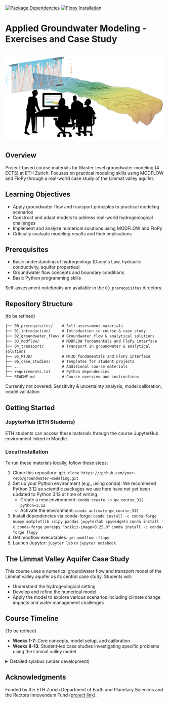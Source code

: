 [![Package Dependencies](https://github.com/mabesa/applied_groundwater_modelling/actions/workflows/check-dependencies.yml/badge.svg)](https://github.com/mabesa/applied_groundwater_modelling/actions/workflows/check-dependencies.yml) [![Flopy Installation](https://github.com/mabesa/applied_groundwater_modelling/actions/workflows/test_flopy_installation.yml/badge.svg)](https://github.com/mabesa/applied_groundwater_modelling/actions/workflows/test_flopy_installation.yml)

# Applied Groundwater Modeling - Exercises and Case Study

![Groundwater Model Visualization](static/Groundwater_course.jpg)

## Overview
Project-based course materials for Master-level groundwater modeling (4 ECTS) at ETH Zurich. Focuses on practical modeling skills using MODFLOW and FloPy through a real-world case study of the Limmat valley aquifer.

## Learning Objectives
- Apply groundwater flow and transport principles to practical modeling scenarios
- Construct and adapt models to address real-world hydrogeological challenges
- Implement and analyze numerical solutions using MODFLOW and FloPy
- Critically evaluate modeling results and their implications

## Prerequisites
- Basic understanding of hydrogeology (Darcy's Law, hydraulic conductivity, aquifer properties)
- Groundwater flow concepts and boundary conditions
- Basic Python programming skills

Self-assessment notebooks are available in the `00_prerequisites` directory.

## Repository Structure
(to be refined)
```
├── 00_prerequisites/    # Self-assessment materials
├── 01_introduction/     # Introduction to course & case study
├── 02_groundwater_flow/ # Groundwater flow & analytical solutions
├── 03_modflow/          # MODFLOW fundamentals and FloPy interface
├── 04_transport/        # Transport in groundwater & analytical solutions
├── 05_MT3D/             # MT3D fundamentals and FloPy interface
├── 06_case_studies/     # Templates for student projects
├── ...                  # Additional course materials
├── requirements.txt     # Python dependencies
└── README.md            # Course overview and instructions
```

Currently not covered: Sensitivity & uncertainty analysis, model calibration, model validation


## Getting Started
### JupyterHub (ETH Students)
ETH students can access these materials through the course JupyterHub environment linked in Moodle.

### Local Installation
To run these materials locally, follow these steps:
1. Clone this repository:
   `git clone https://github.com/your-repo/groundwater-modeling.git`
2. Set up your Python environment (e.g., using conda). We recommend Python 3.12 as scientific packages we use here have not yet been updated to Python 3.13 at time of writing.
    - Create a new environment:
     `conda create -n gw_course_312 python=3.12`
    - Activate the environment:
     `conda activate gw_course_312`
3. Install dependencies via conda-forge:
   `conda install -c conda-forge numpy matplotlib scipy pandas jupyterlab ipywidgets`
   `conda install -c conda-forge porespy "scikit-image<0.25.0"`
   `conda install -c conda-forge flopy`
4. Get modflow executables:
   `get-modflow :flopy`
5. Launch Jupyter:
   `jupyter lab` or `jupyter notebook`

## The Limmat Valley Aquifer Case Study
This course uses a numerical groundwater flow and transport model of the Limmat valley aquifer as its central case study. Students will:
- Understand the hydrogeological setting
- Develop and refine the numerical model
- Apply the model to explore various scenarios including climate change impacts and water management challenges

## Course Timeline
(To be refined)
- **Weeks 1-7**: Core concepts, model setup, and calibration
- **Weeks 8-13**: Student-led case studies investigating specific problems using the Limmat valley model

<details>
<summary>Detailed sylabus (under development)</summary>
The course stretches over 13 weeks with 4 lectures per week. For each lecture we expect 25-30 hours of work for the student. You will have a mid-term exam in week 7 and a final exam in week 13. The course is structured as follows:

- Lesson 1: Introduction to the course, group formation, and project assignment
- Lesson 2: Introduction to Groundwater Flow Modeling
- Lesson 2: Numerical Methods for Groundwater Flow Modeling
- Lesson 3: Introduction to Groundwater Transport Modeling
- Lesson 4: Numerical Methods for Groundwater Transport Modeling
- Lesson 5: Calibration and Validation of Groundwater Models
- Mid-term exam
- Lesson 6: Uncertainty Analysis in Groundwater Modeling
- Lesson 7: Groundwater Modeling in Practice
- Project work
- Project work
- Project work
- Project presentation & discussion
- Project work
- Final exam
</details>

## Acknowledgments
Funded by the ETH Zurich Department of Earth and Planetary Sciences and the Rectors Innovendum Fund ([project link](https://ww2.lehrbetrieb.ethz.ch/id-workflows/faces/instances/Innovedum/ProzessInnovedum$1/195511738774A87D/innovedumPublic.Details/Details.xhtml)).